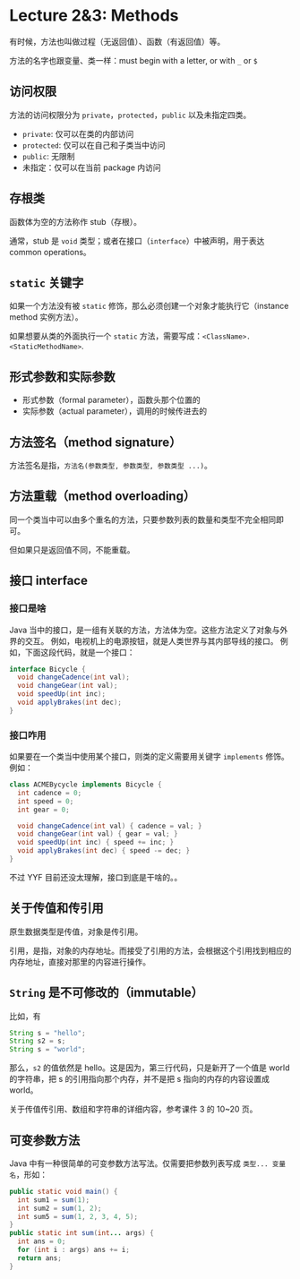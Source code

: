 # Lecture 2&3: Methods

有时候，方法也叫做过程（无返回值）、函数（有返回值）等。

方法的名字也跟变量、类一样：must begin with a letter, or with `_` or `$`

## 访问权限

方法的访问权限分为 `private`，`protected`，`public` 以及未指定四类。
- `private`: 仅可以在类的内部访问
- `protected`: 仅可以在自己和子类当中访问
- `public`: 无限制
- 未指定：仅可以在当前 package 内访问

## 存根类

函数体为空的方法称作 stub（存根）。

通常，stub 是 `void` 类型；或者在接口（`interface`）中被声明，用于表达 common operations。

## `static` 关键字

如果一个方法没有被 `static` 修饰，那么必须创建一个对象才能执行它（instance method 实例方法）。

如果想要从类的外面执行一个 `static` 方法，需要写成：`<ClassName>.<StaticMethodName>`.

## 形式参数和实际参数

* 形式参数（formal parameter），函数头那个位置的
* 实际参数（actual parameter），调用的时候传进去的

## 方法签名（method signature）

方法签名是指，`方法名(参数类型, 参数类型, 参数类型 ...)`。

## 方法重载（method overloading）

同一个类当中可以由多个重名的方法，只要参数列表的数量和类型不完全相同即可。

但如果只是返回值不同，不能重载。

## 接口 interface

### 接口是啥

Java 当中的接口，是一组有关联的方法，方法体为空。这些方法定义了对象与外界的交互。
例如，电视机上的电源按钮，就是人类世界与其内部导线的接口。
例如，下面这段代码，就是一个接口：

```java
interface Bicycle {
  void changeCadence(int val);
  void changeGear(int val);
  void speedUp(int inc);
  void applyBrakes(int dec);
}
```

### 接口咋用

如果要在一个类当中使用某个接口，则类的定义需要用关键字 `implements` 修饰。例如：

```java
class ACMEBycycle implements Bicycle {
  int cadence = 0;
  int speed = 0;
  int gear = 0;

  void changeCadence(int val) { cadence = val; }
  void changeGear(int val) { gear = val; }
  void speedUp(int inc) { speed += inc; }
  void applyBrakes(int dec) { speed -= dec; }
}
```

不过 YYF 目前还没太理解，接口到底是干啥的。。

## 关于传值和传引用

原生数据类型是传值，对象是传引用。

引用，是指，对象的内存地址。而接受了引用的方法，会根据这个引用找到相应的内存地址，直接对那里的内容进行操作。

## `String` 是不可修改的（immutable）

比如，有

```java
String s = "hello";
String s2 = s;
String s = "world";
```

那么，`s2` 的值依然是 hello。这是因为，第三行代码，只是新开了一个值是 world 的字符串，把 s 的引用指向那个内存，并不是把 s 指向的内存的内容设置成 world。

关于传值传引用、数组和字符串的详细内容，参考课件 3 的 10~20 页。

## 可变参数方法

Java 中有一种很简单的可变参数方法写法。仅需要把参数列表写成 `类型... 变量名`，形如：

```java
public static void main() {
  int sum1 = sum(1);
  int sum2 = sum(1, 2);
  int sum5 = sum(1, 2, 3, 4, 5);
}
public static int sum(int... args) {
  int ans = 0;
  for (int i : args) ans += i;
  return ans;
}
```
